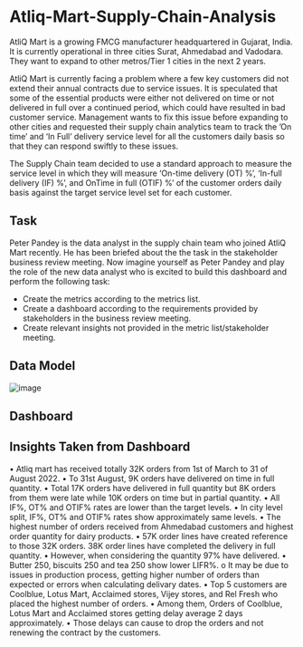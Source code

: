 # Atliq-Mart-Supply-Chain-Analysis
AtliQ Mart is a growing FMCG manufacturer headquartered in Gujarat, India. It is currently operational in three cities Surat, Ahmedabad and Vadodara. They want to expand to other metros/Tier 1 cities in the next 2 years.

AtliQ Mart is currently facing a problem where a few key customers did not extend their annual contracts due to service issues. It is speculated that some of the essential products were either not delivered on time or not delivered in full over a continued period, which could have resulted in bad customer service. Management wants to fix this issue before expanding to other cities and requested their supply chain analytics team to track the ’On time’ and ‘In Full’ delivery service level for all the customers daily basis so that they can respond swiftly to these issues.

The Supply Chain team decided to use a standard approach to measure the service level in which they will measure ‘On-time delivery (OT) %’, ‘In-full delivery (IF) %’, and OnTime in full (OTIF) %’ of the customer orders daily basis against the target service level set for each customer.

## Task
Peter Pandey is the data analyst in the supply chain team who joined AtliQ Mart recently. He has been briefed about the the task in the stakeholder business review meeting. Now imagine yourself as Peter Pandey and play the role of the new data analyst who is excited to build this dashboard and perform the following task:

+ Create the metrics according to the metrics list.
+ Create a dashboard according to the requirements provided by stakeholders in the business review meeting. 
+ Create relevant insights not provided in the metric list/stakeholder meeting.

## Data Model

![image](https://github.com/KavindiGimhani/Atliq-Mart-Supply-Chain-Analysis/assets/72389185/65f365e8-bbb8-4d69-acd7-b659975d1f89)



## Dashboard


## Insights Taken from Dashboard

•	Atliq mart has received totally 32K orders from 1st of March to 31 of August 2022.
•	To 31st August, 9K orders have delivered on time in full quantity.
•	Total 17K orders have delivered in full quantity but 8K orders from them were late while 10K orders on time but in partial quantity.
•	All IF%, OT% and OTIF% rates are lower than the target levels.
•	In city level split, IF%, OT% and OTIF% rates show approximately same levels.
•	The highest number of orders received from Ahmedabad customers and highest order quantity for dairy products.
•	57K order lines have created reference to those 32K orders. 38K order lines have completed the delivery in full quantity.
•	However, when considering the quantity 97% have delivered.
•	Butter 250, biscuits 250 and tea 250 show lower LIFR%. 
o	It may be due to issues in production process, getting higher number of orders than expected or errors when calculating delivary dates.
•	Top 5 customers are Coolblue, Lotus Mart, Acclaimed stores, Vijey stores, and Rel Fresh who placed the highest number of orders.
•	Among them, Orders of Coolblue, Lotus Mart and Acclaimed stores getting delay average 2 days approximately.
•	Those delays can cause to drop the orders and not renewing the contract by the customers.
